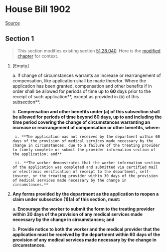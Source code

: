 # House Bill 1902

[Source](http://lawfilesext.leg.wa.gov/biennium/2021-22/Xml/Bills/House%20Bills/1902.xml)
## Section 1
> This section modifies existing section [51.28.040](/rcw/51_industrial_insurance/51.28_notice_and_report_of_accident—application_for_compensation.md). Here is the [modified chapter](rcw/51_industrial_insurance/51.28_notice_and_report_of_accident—application_for_compensation.md) for context.

1. [Empty]

    a. If change of circumstances warrants an increase or rearrangement of compensation, like application shall be made therefor. Where the application has been granted, compensation and other benefits if in order shall be allowed for periods of time up to **60** days prior to the receipt of such application**, except as provided in (b) of this subsection**.

    b. **Compensation and other benefits under (a) of this subsection shall be allowed for periods of time beyond 60 days, up to and including the time period covering the change of circumstances warranting an increase or rearrangement of compensation or other benefits, where:**

        i. **The application was not received by the department within 60 days of the provision of medical services made necessary by the change in circumstances, due to a failure of the treating provider to timely complete or submit the provider information section of the application; and**

        ii. **The worker demonstrates that the worker information section of the application was completed and submitted via certified mail or electronic verification of receipt to the department, self-insurer, or the treating provider within 30 days of the provision of medical services made necessary by the change in circumstances.**

2. **Any forms provided by the department as the application to reopen a claim under subsection (1)(a) of this section, must:**

    a. **Encourage the worker to submit the form to the treating provider within 30 days of the provision of any medical services made necessary by the change in circumstances; and**

    b. **Provide notice to both the worker and the medical provider that the application must be received by the department within 60 days of the provision of any medical services made necessary by the change in circumstances.**

